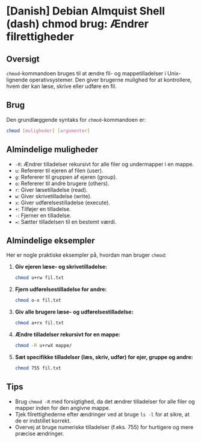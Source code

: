 # [Danish] Debian Almquist Shell (dash) chmod brug: Ændrer filrettigheder

## Oversigt
`chmod`-kommandoen bruges til at ændre fil- og mappetilladelser i Unix-lignende operativsystemer. Den giver brugerne mulighed for at kontrollere, hvem der kan læse, skrive eller udføre en fil.

## Brug
Den grundlæggende syntaks for `chmod`-kommandoen er:

```bash
chmod [muligheder] [argumenter]
```

## Almindelige muligheder
- `-R`: Ændrer tilladelser rekursivt for alle filer og undermapper i en mappe.
- `u`: Refererer til ejeren af filen (user).
- `g`: Refererer til gruppen af ejeren (group).
- `o`: Refererer til andre brugere (others).
- `r`: Giver læsetilladelse (read).
- `w`: Giver skrivetilladelse (write).
- `x`: Giver udførelsestilladelse (execute).
- `+`: Tilføjer en tilladelse.
- `-`: Fjerner en tilladelse.
- `=`: Sætter tilladelsen til en bestemt værdi.

## Almindelige eksempler
Her er nogle praktiske eksempler på, hvordan man bruger `chmod`:

1. **Giv ejeren læse- og skrivetilladelse:**
   ```bash
   chmod u+rw fil.txt
   ```

2. **Fjern udførelsestilladelse for andre:**
   ```bash
   chmod o-x fil.txt
   ```

3. **Giv alle brugere læse- og udførelsestilladelse:**
   ```bash
   chmod a+rx fil.txt
   ```

4. **Ændre tilladelser rekursivt for en mappe:**
   ```bash
   chmod -R u+rwX mappe/
   ```

5. **Sæt specifikke tilladelser (læs, skriv, udfør) for ejer, gruppe og andre:**
   ```bash
   chmod 755 fil.txt
   ```

## Tips
- Brug `chmod -R` med forsigtighed, da det ændrer tilladelser for alle filer og mapper inden for den angivne mappe.
- Tjek filrettighederne efter ændringer ved at bruge `ls -l` for at sikre, at de er indstillet korrekt.
- Overvej at bruge numeriske tilladelser (f.eks. 755) for hurtigere og mere præcise ændringer.